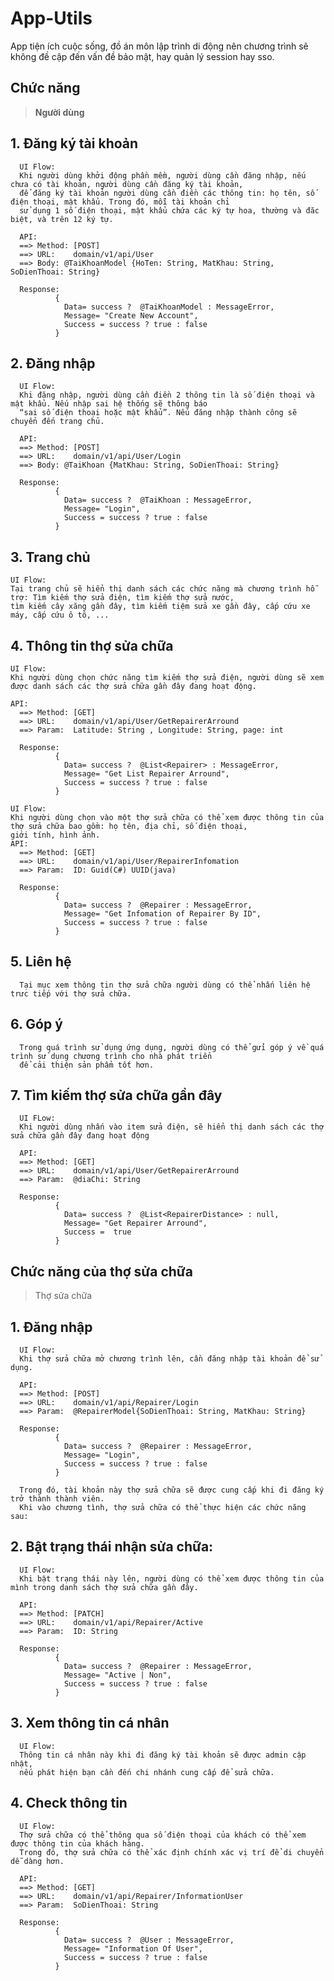 # App-Utils 
App tiện ích cuộc sống, đồ án môn lập trình di động nên chương trình sẽ không đề cập đến vấn đề bảo mật, hay quản lý session hay sso. 


## Chức năng
> **Người dùng**
## 1. Đăng ký tài khoản
      UI Flow:
      Khi người dùng khởi động phần mềm, người dùng cần đăng nhập, nếu chưa có tài khoản, người dùng cần đăng ký tài khoản,
      để đăng ký tài khoản người dùng cần điền các thông tin: họ tên, số điện thoại, mật khẩu. Trong đó, mỗi tài khoản chỉ 
      sử dụng 1 số điện thoại, mật khẩu chứa các ký tự hoa, thường và đăc biệt, và trên 12 ký tự.
      
      API:
      ==> Method: [POST] 
      ==> URL:    domain/v1/api/User
      ==> Body: @TaiKhoanModel {HoTen: String, MatKhau: String, SoDienThoai: String}
      
      Response: 
              {
                Data= success ?  @TaiKhoanModel : MessageError,
                Message= "Create New Account",
                Success = success ? true : false
              }
              
 ## 2. Đăng nhập
      
      UI Flow:
      Khi đăng nhập, người dùng cần điền 2 thông tin là số điện thoại và mật khẩu. Nếu nhập sai hệ thống sẽ thông báo 
      “sai số điện thoại hoặc mật khẩu”. Nếu đăng nhập thành công sẽ chuyển đến trang chủ. 
      
      API:
      ==> Method: [POST] 
      ==> URL:    domain/v1/api/User/Login
      ==> Body: @TaiKhoan {MatKhau: String, SoDienThoai: String}
      
      Response: 
              {
                Data= success ?  @TaiKhoan : MessageError,
                Message= "Login",
                Success = success ? true : false
              }
             
## 3. Trang chủ
    UI Flow:
    Tại trang chủ sẽ hiển thị danh sách các chức năng mà chương trình hỗ trợ: Tìm kiếm thợ sửa điện, tìm kiếm thợ sửa nước,
    tìm kiếm cây xăng gần đây, tìm kiếm tiệm sửa xe gần đây, cấp cứu xe máy, cấp cứu ô tô, ...
    
## 4. Thông tin thợ sửa chữa
    
    UI Flow:
    Khi người dùng chọn chức năng tìm kiếm thợ sửa điện, người dùng sẽ xem được danh sách các thợ sửa chữa gần đây đang hoạt động. 
    
    API:
      ==> Method: [GET] 
      ==> URL:    domain/v1/api/User/GetRepairerArround
      ==> Param:  Latitude: String , Longitude: String, page: int

      Response: 
              {
                Data= success ?  @List<Repairer> : MessageError,
                Message= "Get List Repairer Arround",
                Success = success ? true : false
              }
          
    UI Flow:
    Khi người dùng chọn vào một thợ sửa chữa có thể xem được thông tin của thợ sửa chữa bao gồm: họ tên, địa chỉ, số điện thoại,
    giới tính, hình ảnh.
    API:
      ==> Method: [GET] 
      ==> URL:    domain/v1/api/User/RepairerInfomation
      ==> Param:  ID: Guid(C#) UUID(java)

      Response: 
              {
                Data= success ?  @Repairer : MessageError,
                Message= "Get Infomation of Repairer By ID",
                Success = success ? true : false
              }
              
 ## 5. Liên hệ
      Tại mục xem thông tin thợ sửa chữa người dùng có thể nhấn liên hệ trưc tiếp với thợ sửa chữa. 
      
 ## 6. Góp ý
      Trong quá trình sử dụng ứng dụng, người dùng có thể gửi góp ý về quá trình sử dụng chương trình cho nhà phát triển
      để cải thiện sản phẩm tốt hơn.
      
 ## 7. Tìm kiếm thợ sửa chữa gần đây
      
      UI FLow:
      Khi người dùng nhấn vào item sửa điện, sẽ hiển thị danh sách các thợ sửa chữa gần đây đang hoạt động
      
      API:
      ==> Method: [GET] 
      ==> URL:    domain/v1/api/User/GetRepairerArround
      ==> Param:  @diaChi: String

      Response: 
              {
                Data= success ?  @List<RepairerDistance> : null,
                Message= "Get Repairer Arround",
                Success =  true 
              }
      
      
      
## Chức năng của thợ sửa chữa
> Thợ sửa chữa
## 1. Đăng nhập
      UI Flow:
      Khi thợ sửa chữa mở chương trình lên, cần đăng nhập tài khoản để sử dụng.
      
      API:
      ==> Method: [POST] 
      ==> URL:    domain/v1/api/Repairer/Login
      ==> Param:  @RepairerModel{SoDienThoai: String, MatKhau: String}

      Response: 
              {
                Data= success ?  @Repairer : MessageError,
                Message= "Login",
                Success = success ? true : false
              }
      
      Trong đó, tài khoản này thợ sửa chữa sẽ được cung cấp khi đi đăng ký trở thành thành viên. 
      Khi vào chương tình, thợ sửa chữa có thể thực hiện các chức năng sau: 
      
## 2. Bật trạng thái nhận sửa chữa: 
      UI Flow:
      Khi bật trạng thái này lên, người dùng có thể xem được thông tin của mình trong danh sách thợ sửa chữa gần đây.
      
      API:
      ==> Method: [PATCH] 
      ==> URL:    domain/v1/api/Repairer/Active
      ==> Param:  ID: String

      Response: 
              {
                Data= success ?  @Repairer : MessageError,
                Message= "Active | Non",
                Success = success ? true : false
              }
              
## 3. Xem thông tin cá nhân
      
      UI Flow:
      Thông tin cá nhân này khi đi đăng ký tài khoản sẽ được admin cập nhật, 
      nếu phát hiện bạn cần đến chi nhánh cung cấp để sửa chữa. 
      
## 4. Check thông tin
      
      UI Flow:
      Thợ sửa chữa có thể thông qua số điện thoại của khách có thể xem được thông tin của khách hàng.
      Trong đó, thợ sửa chữa có thể xác định chính xác vị trí để di chuyển dễ dàng hơn.
      
      API:
      ==> Method: [GET] 
      ==> URL:    domain/v1/api/Repairer/InformationUser
      ==> Param:  SoDienThoai: String

      Response: 
              {
                Data= success ?  @User : MessageError,
                Message= "Information Of User",
                Success = success ? true : false
              }
              
      
      
      
      
      
      
      
      
      
      

